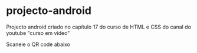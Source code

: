 # projecto-android
Projecto android criado no capítulo 17 do curso de HTML e CSS do canal do youtube "curso em vídeo"

Scaneie o QR code abaixo

<img scr="QR code do site android.png"></img>
